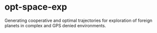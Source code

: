 # opt-space-exp
Generating cooperative and optimal trajectories for exploration of foreign planets in complex and GPS denied environments.
